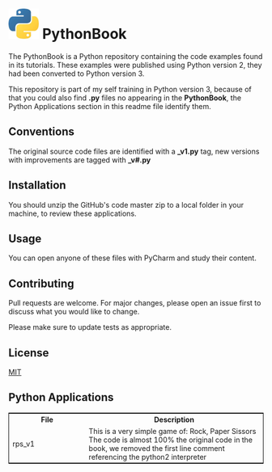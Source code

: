 # <img src="images/python-logo1.png"> PythonBook

The PythonBook is a Python repository containing the code examples found in its tutorials. These examples were published using Python version 2, they had been converted to Python version 3.

This repository is part of my self training in Python version 3, because of that you could also find **.py** files no appearing in the **PythonBook**, the Python Applications section in this readme file identify them.

## Conventions

The original source code files are identified with a **_v1.py** tag, new versions with improvements are tagged with **_v#.py**

## Installation

You should unzip the GitHub's code master zip to a local folder in your machine, to review these applications.

## Usage

You can open anyone of these files with PyCharm and study their content.

## Contributing
Pull requests are welcome. For major changes, please open an issue first to discuss what you would like to change.

Please make sure to update tests as appropriate.

## License
[MIT](https://choosealicense.com/licenses/mit/)

## Python Applications

<table style="border: 1px solid black; witdh:100%;">
    <col style="width:30%;">
    <col style="width:70%;">
    <tr>
        <th>File</th>
        <th>Description</th>
    </tr>
    <tr>
        <td>rps_v1</td>
        <td>This is a very simple game of: Rock, Paper Sissors</br>
The code is almost 100% the original code in the book, we removed the first line comment referencing the python2 interpreter<br>
</td>
    </tr>
</table>


